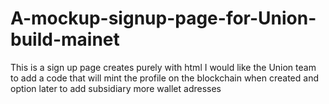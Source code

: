 # A-mockup-signup-page-for-Union-build-mainet
This is a sign up page creates purely with html I would like the Union team to add a code that will mint the profile on the blockchain when created and option later to add subsidiary more wallet adresses
